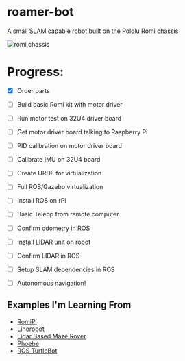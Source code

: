 # roamer-bot

A small SLAM capable robot built on the Pololu Romi chassis

![romi chassis](https://a.pololu-files.com/picture/0J7260.600x480.jpg?7a7be3ece5b2d0ae05a7c78b6c0770d6)

# Progress:

- [x] Order parts
- [ ] Build basic Romi kit with motor driver
- [ ] Run motor test on 32U4 driver board 


- [ ] Get motor driver board talking to Raspberry Pi

- [ ] PID calibration on motor driver board
- [ ] Calibrate IMU on 32U4 board

- [ ] Create URDF for virtualization
- [ ] Full ROS/Gazebo virtualization 
- [ ] Install ROS on rPi
- [ ] Basic Teleop from remote computer
- [ ] Confirm odometry in ROS
- [ ] Install LIDAR unit on robot
- [ ] Confirm LIDAR in ROS
- [ ] Setup SLAM dependencies in ROS
- [ ] Autonomous navigation!

## Examples I'm Learning From

- [RomiPi](https://github.com/ftPeter/RomiPi)
- [Linorobot](https://linorobot.org/)
- [Lidar Based Maze Rover](https://diyrobocars.com/2020/03/19/lessons-learned-making-a-lidar-based-maze-rover)
- [Phoebe](https://hackaday.io/project/161085-phoebe-turtlebot)
- [ROS TurtleBot](http://wiki.ros.org/Robots/TurtleBot)

